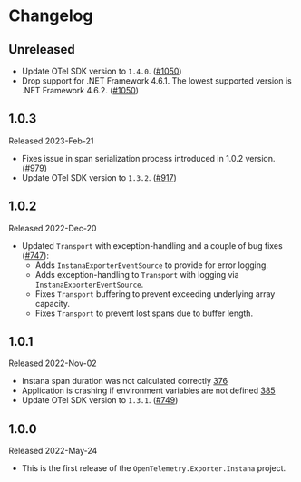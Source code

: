 # Changelog

## Unreleased

* Update OTel SDK version to `1.4.0`.
  ([#1050](https://github.com/open-telemetry/opentelemetry-dotnet-contrib/pull/1050))
* Drop support for .NET Framework 4.6.1.
  The lowest supported version is .NET Framework 4.6.2.
  ([#1050](https://github.com/open-telemetry/opentelemetry-dotnet-contrib/pull/1050))

## 1.0.3

Released 2023-Feb-21

* Fixes issue in span serialization process introduced in 1.0.2 version.
  ([#979](https://github.com/open-telemetry/opentelemetry-dotnet-contrib/pull/979))
* Update OTel SDK version to `1.3.2`.
  ([#917](https://github.com/open-telemetry/opentelemetry-dotnet-contrib/pull/917))

## 1.0.2

Released 2022-Dec-20

* Updated `Transport` with exception-handling and a couple of bug fixes ([#747](https://github.com/open-telemetry/opentelemetry-dotnet-contrib/issues/747)):
  * Adds `InstanaExporterEventSource` to provide for error logging.
  * Adds exception-handling to `Transport` with logging via `InstanaExporterEventSource`.
  * Fixes `Transport` buffering to prevent exceeding underlying array capacity.
  * Fixes `Transport` to prevent lost spans due to buffer length.

## 1.0.1

Released 2022-Nov-02

* Instana span duration was not calculated correctly
  [376](https://github.com/open-telemetry/opentelemetry-dotnet-contrib/pull/376)
* Application is crashing if environment variables are not defined
  [385](https://github.com/open-telemetry/opentelemetry-dotnet-contrib/pull/385)
* Update OTel SDK version to `1.3.1`.
  ([#749](https://github.com/open-telemetry/opentelemetry-dotnet-contrib/pull/749))

## 1.0.0

Released 2022-May-24

* This is the first release of the `OpenTelemetry.Exporter.Instana`
project.
